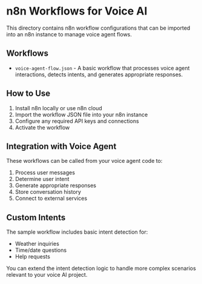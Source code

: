 # n8n Workflows for Voice AI

This directory contains n8n workflow configurations that can be imported into an n8n instance to manage voice agent flows.

## Workflows

- `voice-agent-flow.json` - A basic workflow that processes voice agent interactions, detects intents, and generates appropriate responses.

## How to Use

1. Install n8n locally or use n8n cloud
2. Import the workflow JSON file into your n8n instance
3. Configure any required API keys and connections
4. Activate the workflow

## Integration with Voice Agent

These workflows can be called from your voice agent code to:

1. Process user messages
2. Determine user intent
3. Generate appropriate responses
4. Store conversation history
5. Connect to external services

## Custom Intents

The sample workflow includes basic intent detection for:

- Weather inquiries
- Time/date questions
- Help requests

You can extend the intent detection logic to handle more complex scenarios relevant to your voice AI project. 